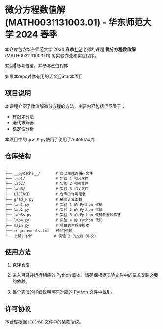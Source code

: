 # 微分方程数值解 (MATH0031131003.01) - 华东师范大学 2024 春季

本仓库包含华东师范大学 2024 春季[杜洁](https://jiedu16.github.io/)老师的课程 **微分方程数值解** (MATH0031131003.01) 的实验作业和实验程序。


欢迎👏参考借鉴，并参与改进程序


如果本repo对你有用的话欢迎Star本项目

## 项目说明

本课程介绍了数值解微分方程的方法，主要内容包括但不限于：
- 有限差分法
- 迭代求解器
- 稳定性分析

本项目中的 `gradF.py`使用了使用了AutoGrad库

## 仓库结构

```plaintext
.
├── __pycache__/       # 自动生成的缓存文件
├── lab1/              # 实验 1 相关文件
├── lab2/              # 实验 2 相关文件
├── lab3/              # 实验 3 相关文件
├── LICENSE            # 仓库的许可信息
├── grad_F.py          # 梯度计算函数
├── lab1.py            # 实验 1 的 Python 代码
├── lab2.py            # 实验 2 的 Python 代码
├── lab3s.py           # 实验 3 的 Python 代码及额外解答
├── lab4.py            # 实验 4 的 Python 代码
├── main.py            # 项目的主程序脚本
├── requirements.txt   #项目依赖
└── 上机2.pdf          # 实验 2 的文档（中文）

```


## 使用方法

1. 克隆仓库
   
2. 进入目录并运行相应的 Python 脚本。请确保根据实验文件中的要求安装必要的依赖。

3. 每个实验的详细说明可在对应的 Python 文件中找到。

## 许可协议

本仓库根据 `LICENSE` 文件中的条款授权。

